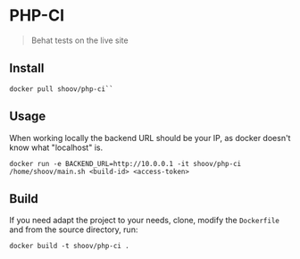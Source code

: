 # PHP-CI

> Behat tests on the live site

## Install

```shell
docker pull shoov/php-ci``
```

## Usage

When working locally the backend URL should be your IP, as docker doesn't know what "localhost" is.

```shell
docker run -e BACKEND_URL=http://10.0.0.1 -it shoov/php-ci /home/shoov/main.sh <build-id> <access-token>
```

## Build

If you need adapt the project to your needs, clone, modify the `Dockerfile` and from the source directory, run:

```shell
docker build -t shoov/php-ci .
```
